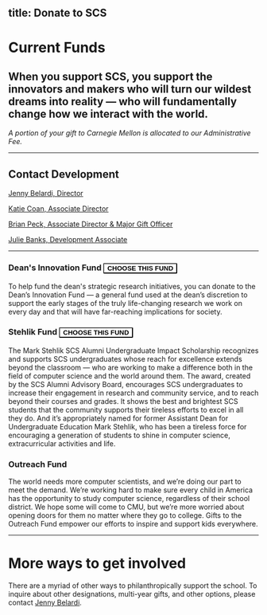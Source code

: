 title: Donate to SCS
---

# Current Funds

## When you support SCS, you support the innovators and makers who will turn our wildest dreams into reality — who will fundamentally change how we interact with the world.

_A portion of your gift to Carnegie Mellon is allocated to our Administrative Fee._

***

## Contact Development

[Jenny Belardi, Director](directory/jennifer_belardi)

[Katie Coan, Associate Director](/directory/katherine_coan)

[Brian Peck, Associate Director & Major Gift Officer](/directory/brian_peck)

[Julie Banks, Development Associate](/directory/julie_banks)

***

### Dean's Innovation Fund <input style="display: inline-block;-webkit-appearance: none;text-transform: uppercase;border: 1px solid $red;background: white;box-shadow: $box-shadow-inert;color: $red;font-weight: 900;padding: $base-line-height / 2;font-family: $font;border-radius: 2px;margin-right: $base-line-height / 4;cursor: pointer;top: 0;left: 0;transition: .2s;&:focus {outline: 0;}&:hover{cursor: pointer;box-shadow: $box-shadow-hover;position: relative;top: -.1em;left: -.1em;}" type="button" value="Choose this fund" onclick="https://securelb.imodules.com/s/1410/giving/form-social.aspx?sid=1410&gid=1&pgid=382&cid=990&appealcode=A3875&dids=82">

To help fund the dean's strategic research initiatives, you can donate to the Dean’s Innovation Fund — a general fund used at the dean’s discretion to support the early stages of the truly life-changing research we work on every day and that will have far-reaching implications for society.

### Stehlik Fund  <input style="display: inline-block;-webkit-appearance: none;text-transform: uppercase;border: 1px solid $red;background: white;box-shadow: $box-shadow-inert;color: $red;font-weight: 900;padding: $base-line-height / 2;font-family: $font;border-radius: 2px;margin-right: $base-line-height / 4;cursor: pointer;top: 0;left: 0;transition: .2s;&:focus {outline: 0;}&:hover{cursor: pointer;box-shadow: $box-shadow-hover;position: relative;top: -.1em;left: -.1em;}" type="button" value="Choose this fund" onclick="https://securelb.imodules.com/s/1410/giving/form.aspx?sid=1410&gid=1&pgid=382&cid=990&appealcode=A3875&dids=171">



The Mark Stehlik SCS Alumni Undergraduate Impact Scholarship recognizes and supports SCS undergraduates whose reach for excellence extends beyond the classroom — who are working to make a difference both in the field of computer science and the world around them. The award, created by the SCS Alumni Advisory Board, encourages SCS undergraduates to increase their engagement in research and community service, and to reach beyond their courses and grades. It shows the best and brightest SCS students that the community supports their tireless efforts to excel in all they do. And it’s appropriately named for former Assistant Dean for Undergraduate Education Mark Stehlik, who has been a tireless force for encouraging a generation of students to shine in computer science, extracurricular activities and life.

### Outreach Fund

The world needs more computer scientists, and we’re doing our part to meet the demand. We’re working hard to make sure every child in America has the opportunity to study computer science, regardless of their school district. We hope some will come to CMU, but we’re more worried about opening doors for them no matter where they go to college. Gifts to the Outreach Fund empower our efforts to inspire and support kids everywhere.

***

# More ways to get involved

There are a myriad of other ways to philanthropically support the school. To inquire about other designations, multi-year gifts, and other options, please contact [Jenny Belardi](/directory/jennifer_belardi).
